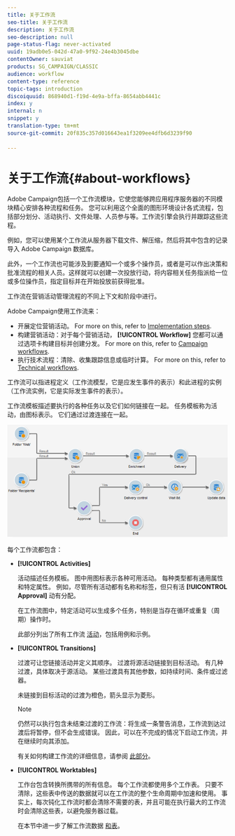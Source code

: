 ```yaml
---
title: 关于工作流
seo-title: 关于工作流
description: 关于工作流
seo-description: null
page-status-flag: never-activated
uuid: 19adb0e5-042d-47a0-9f92-24e4b3045dbe
contentOwner: sauviat
products: SG_CAMPAIGN/CLASSIC
audience: workflow
content-type: reference
topic-tags: introduction
discoiquuid: 868940d1-f19d-4e9a-bffa-8654abb4441c
index: y
internal: n
snippet: y
translation-type: tm+mt
source-git-commit: 20f835c357d016643ea1f3209ee4dfb6d3239f90

---
```



# 关于工作流{#about-workflows}

Adobe Campaign包括一个工作流模块，它使您能够跨应用程序服务器的不同模块精心安排各种流程和任务。 您可以利用这个全面的图形环境设计各式流程，包括部分划分、活动执行、文件处理、人员参与等。工作流引擎会执行并跟踪这些流程。

例如，您可以使用某个工作流从服务器下载文件、解压缩，然后将其中包含的记录导入 Adobe Campaign 数据库。

此外，一个工作流也可能涉及到要通知一个或多个操作员，或者是可以作出决策和批准流程的相关人员。这样就可以创建一次投放行动，将内容相关任务指派给一位或多位操作员，指定目标并在开始投放前获得批准。

工作流在营销活动管理流程的不同上下文和阶段中进行。

Adobe Campaign使用工作流来：

* 开展定位营销活动。 For more on this, refer to [Implementation steps](../../workflow/using/building-a-workflow.md#implementation-steps-).
* 构建营销活动：对于每个营销活动， **[!UICONTROL Workflow]** 您都可以通过选项卡构建目标并创建分发。 For more on this, refer to [Campaign workflows](../../workflow/using/building-a-workflow.md#campaign-workflows).
* 执行技术流程：清除、收集跟踪信息或临时计算。 For more on this, refer to [Technical workflows](../../workflow/using/building-a-workflow.md#technical-workflows).

工作流可以指进程定义（工作流模型，它是应发生事件的表示）和此进程的实例（工作流实例，它是实际发生事件的表示）。

工作流模板描述要执行的各种任务以及它们如何链接在一起。 任务模板称为活动，由图标表示。 它们通过过渡连接在一起。

![](assets/example1.png)

每个工作流都包含：

* **[!UICONTROL Activities]**

   活动描述任务模板。 图中用图标表示各种可用活动。 每种类型都有通用属性和特定属性。 例如，尽管所有活动都有名称和标签，但只有活 **[!UICONTROL Approval]** 动有分配。

   在工作流图中，特定活动可以生成多个任务，特别是当存在循环或重复（周期）操作时。

   此部分列出了所有工作流 [活动](../../workflow/using/about-activities.md)，包括用例和示例。

* **[!UICONTROL Transitions]**

   过渡可让您链接活动并定义其顺序。 过渡将源活动链接到目标活动。 有几种过渡，具体取决于源活动。 某些过渡具有其他参数，如持续时间、条件或过滤器。

   未链接到目标活动的过渡为橙色，箭头显示为菱形。

   >[!NOTE]
   >
   >仍然可以执行包含未结束过渡的工作流：将生成一条警告消息，工作流到达过渡后将暂停，但不会生成错误。 因此，可以在不完成的情况下启动工作流，并在继续时向其添加。

   有关如何构建工作流的详细信息，请参阅 [此部分](../../workflow/using/building-a-workflow.md)。

* **[!UICONTROL Worktables]**

   工作台包含转换所携带的所有信息。 每个工作流都使用多个工作表。 只要不清除，这些表中传送的数据就可以在工作流的整个生命周期中加速和使用。 事实上，每次钝化工作流时都会清除不需要的表，并且可能在执行最大的工作流时会清除这些表，以避免服务器过载。

   在本节中进一步了解工作流数据 [和表](../../workflow/using/how-to-use-workflow-data.md)。

